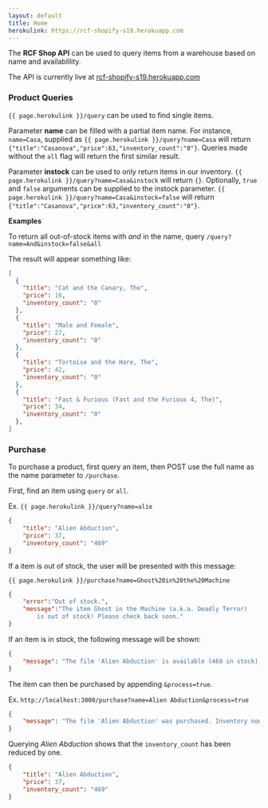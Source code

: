 ```yaml
---
layout: default
title: Home
herokulink: https://rcf-shopify-s19.herokuapp.com
---
```


The **RCF Shop API**  can be used to query items from a warehouse based on name and availablility. 

The API is currently live at [rcf-shopify-s19.herokuapp.com](https://rcf-shopify-s19.herokuapp.com/)

### Product Queries

`{{ page.herokulink }}/query` can be used to find single items.

Parameter **name** can be filled with a partial item name. For instance, `name=Casa`, supplied as `{{ page.herokulink }}/query?name=Casa` will return `{"title":"Casanova","price":63,"inventory_count":"0"}`. Queries made without the `all` flag will return the first similar result.

Parameter **instock** can be used to only return items in our inventory. `{{ page.herokulink }}/query?name=Casa&instock` will return `{}`. Optionally, `true` and `false` arguments can be supplied to the instock parameter. `{{ page.herokulink }}/query?name=Casa&instock=false` will return `{"title":"Casanova","price":63,"inventory_count":"0"}`.

**Examples**

To return all out-of-stock items with *and* in the name, query `/query?name=And&instock=false&all`

The result will appear something like:

```json
[
  {
    "title": "Cat and the Canary, The",
    "price": 16,
    "inventory_count": "0"
  },
  {
    "title": "Male and Female",
    "price": 27,
    "inventory_count": "0"
  },
  {
    "title": "Tortoise and the Hare, The",
    "price": 42,
    "inventory_count": "0"
  },
  {
    "title": "Fast & Furious (Fast and the Furious 4, The)",
    "price": 34,
    "inventory_count": "0"
  },
]
```

### Purchase

To purchase a product, first query an item, then POST use the full name as the name parameter to `/purchase`.

First, find an item using `query` or `all`.

Ex. `{{ page.herokulink }}/query?name=alie`

```json
{
    "title": "Alien Abduction",
    "price": 37,
    "inventory_count": "469"
}
```

If a item is out of stock, the user will be presented with this message:

`{{ page.herokulink }}/purchase?name=Ghost%20in%20the%20Machine`

```json
{
    "error":"Out of stock.",
    "message":"The item Ghost in the Machine (a.k.a. Deadly Terror) 
        is out of stock! Please check back soon."
}
```

If an item is in stock, the following message will be shown:


```json
{
    "message": "The film 'Alien Abduction' is available (469 in stock), but was not purchased. Use the flag &process=true to complete the transaction."
}
```

The item can then be purchased by appending `&process=true`.

Ex. `http://localhost:3000/purchase?name=Alien Abduction&process=true`

```json
{
    "message": "The film 'Alien Abduction' was purchased. Inventory now at 468."
}
```

Querying *Alien Abduction* shows that the `inventory_count` has been reduced by one.

```json
{
    "title": "Alien Abduction",
    "price": 37,
    "inventory_count": "469"
}
```
